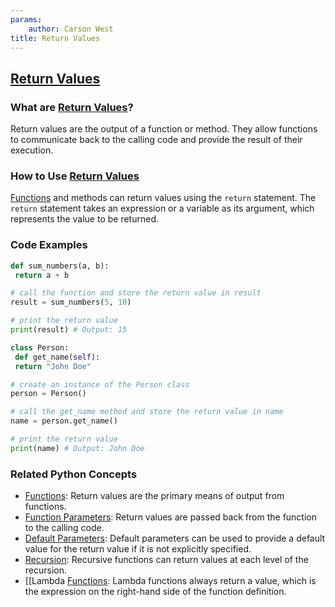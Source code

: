 ```yaml
---
params:
	author: Carson West
title: Return Values
--- 
```

## [Return Values](./../return-values/)

### What are [Return Values](./../return-values/)?
Return values are the output of a function or method. They allow functions to communicate back to the calling code and provide the result of their execution.

### How to Use [Return Values](./../return-values/)
 [Functions](./../functions/) and methods can return values using the `return` statement. The `return` statement takes an expression or a variable as its argument, which represents the value to be returned.

### Code Examples
```python
def sum_numbers(a, b):
 return a + b

# call the function and store the return value in result
result = sum_numbers(5, 10)

# print the return value
print(result) # Output: 15
```

```python
class Person:
 def get_name(self):
 return "John Doe"

# create an instance of the Person class
person = Person()

# call the get_name method and store the return value in name
name = person.get_name()

# print the return value
print(name) # Output: John Doe
```

### Related Python Concepts

- [Functions](./../functions/): Return values are the primary means of output from functions.
- [Function Parameters](./../function-parameters/): Return values are passed back from the function to the calling code.
- [Default Parameters](./../default-parameters/): Default parameters can be used to provide a default value for the return value if it is not explicitly specified.
- [Recursion](./../recursion/): Recursive functions can return values at each level of the recursion.
- [[Lambda [Functions](./../functions/): Lambda functions always return a value, which is the expression on the right-hand side of the function definition.